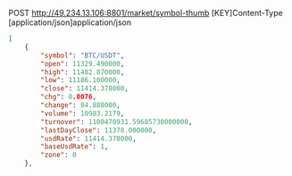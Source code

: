 POST http://49.234.13.106:8801/market/symbol-thumb
[KEY]Content-Type [application/json]application/json

```json
[
    {
        "symbol": "BTC/USDT",
        "open": 11329.490000,
        "high": 11482.870000,
        "low": 11186.100000,
        "close": 11414.378000,
        "chg": 0.0076,
        "change": 84.888000,
        "volume": 10983.2179,
        "turnover": 1100470931.59685730000000,
        "lastDayClose": 11378.000000,
        "usdRate": 11414.378000,
        "baseUsdRate": 1,
        "zone": 0
    },
```
